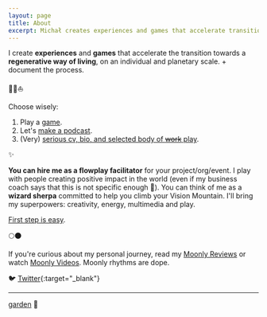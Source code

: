```yaml
---
layout: page
title: About
excerpt: Michał creates experiences and games that accelerate transition towards a regenerative way of living.
---
```


I create **experiences** and **games** that accelerate the transition towards a **regenerative way of living**, on an individual and planetary scale. + document the process.

🌳✨⛵️

Choose wisely:

1. Play a [game](/games).
2. Let's [make a podcast](/podcast).
3. (Very) [serious cv, bio, and selected body of ~~work~~ play](bio).

✨

**You can hire me as a flowplay facilitator** for your project/org/event. I play with people creating positive impact in the world (even if my business coach says that this is not specific enough 🥺). You can think of me as a **wizard sherpa** committed to help you climb your Vision Mountain. I'll bring my  superpowers: creativity, energy, multimedia and play.

[First step is easy](/contact).

🌕🌑

If you're curious about my personal journey, read my [Moonly Reviews](/moonly-reviews) or watch [Moonly Videos](/moonly-video). Moonly rhythms are dope. 

🐦 [Twitter](https://twitter.com/michalkorzonek/){:target="_blank"}

---
[garden](/garden) 🌳